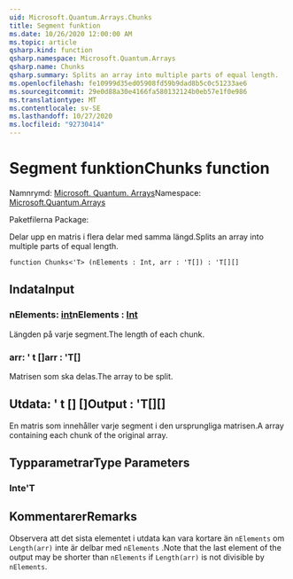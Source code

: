 ```yaml
---
uid: Microsoft.Quantum.Arrays.Chunks
title: Segment funktion
ms.date: 10/26/2020 12:00:00 AM
ms.topic: article
qsharp.kind: function
qsharp.namespace: Microsoft.Quantum.Arrays
qsharp.name: Chunks
qsharp.summary: Splits an array into multiple parts of equal length.
ms.openlocfilehash: fe10999d35ed05908fd59b9dad8b5c0c51233ae6
ms.sourcegitcommit: 29e0d88a30e4166fa580132124b0eb57e1f0e986
ms.translationtype: MT
ms.contentlocale: sv-SE
ms.lasthandoff: 10/27/2020
ms.locfileid: "92730414"
---
```

# <a name="chunks-function"></a><span data-ttu-id="5b5d6-102">Segment funktion</span><span class="sxs-lookup"><span data-stu-id="5b5d6-102">Chunks function</span></span>

<span data-ttu-id="5b5d6-103">Namnrymd: [Microsoft. Quantum. Arrays](xref:Microsoft.Quantum.Arrays)</span><span class="sxs-lookup"><span data-stu-id="5b5d6-103">Namespace: [Microsoft.Quantum.Arrays](xref:Microsoft.Quantum.Arrays)</span></span>

<span data-ttu-id="5b5d6-104">Paketfilerna [](https://nuget.org/packages/)</span><span class="sxs-lookup"><span data-stu-id="5b5d6-104">Package: [](https://nuget.org/packages/)</span></span>


<span data-ttu-id="5b5d6-105">Delar upp en matris i flera delar med samma längd.</span><span class="sxs-lookup"><span data-stu-id="5b5d6-105">Splits an array into multiple parts of equal length.</span></span>

```qsharp
function Chunks<'T> (nElements : Int, arr : 'T[]) : 'T[][]
```


## <a name="input"></a><span data-ttu-id="5b5d6-106">Indata</span><span class="sxs-lookup"><span data-stu-id="5b5d6-106">Input</span></span>

### <a name="nelements--int"></a><span data-ttu-id="5b5d6-107">nElements: [int](xref:microsoft.quantum.lang-ref.int)</span><span class="sxs-lookup"><span data-stu-id="5b5d6-107">nElements : [Int](xref:microsoft.quantum.lang-ref.int)</span></span>

<span data-ttu-id="5b5d6-108">Längden på varje segment.</span><span class="sxs-lookup"><span data-stu-id="5b5d6-108">The length of each chunk.</span></span>


### <a name="arr--t"></a><span data-ttu-id="5b5d6-109">arr: ' t []</span><span class="sxs-lookup"><span data-stu-id="5b5d6-109">arr : 'T[]</span></span>

<span data-ttu-id="5b5d6-110">Matrisen som ska delas.</span><span class="sxs-lookup"><span data-stu-id="5b5d6-110">The array to be split.</span></span>



## <a name="output--t"></a><span data-ttu-id="5b5d6-111">Utdata: ' t [] []</span><span class="sxs-lookup"><span data-stu-id="5b5d6-111">Output : 'T[][]</span></span>

<span data-ttu-id="5b5d6-112">En matris som innehåller varje segment i den ursprungliga matrisen.</span><span class="sxs-lookup"><span data-stu-id="5b5d6-112">A array containing each chunk of the original array.</span></span>

## <a name="type-parameters"></a><span data-ttu-id="5b5d6-113">Typparametrar</span><span class="sxs-lookup"><span data-stu-id="5b5d6-113">Type Parameters</span></span>

### <a name="t"></a><span data-ttu-id="5b5d6-114">Inte</span><span class="sxs-lookup"><span data-stu-id="5b5d6-114">'T</span></span>



## <a name="remarks"></a><span data-ttu-id="5b5d6-115">Kommentarer</span><span class="sxs-lookup"><span data-stu-id="5b5d6-115">Remarks</span></span>

<span data-ttu-id="5b5d6-116">Observera att det sista elementet i utdata kan vara kortare än `nElements` om `Length(arr)` inte är delbar med `nElements` .</span><span class="sxs-lookup"><span data-stu-id="5b5d6-116">Note that the last element of the output may be shorter than `nElements` if `Length(arr)` is not divisible by `nElements`.</span></span>